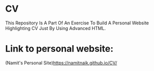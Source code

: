 # CV
This Repository Is A Part Of An Exercise To Build A Personal Website Highlighting CV Just By Using Advanced HTML.
# Link to personal website:
(Namit's Personal Site)https://namitnaik.github.io/CV/
